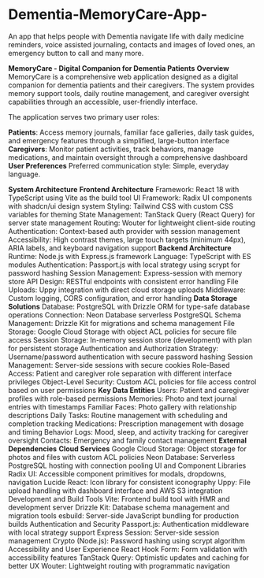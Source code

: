 # Dementia-MemoryCare-App-
An app that helps people with Dementia navigate life with daily medicine reminders, voice assisted journaling, contacts and images of loved ones, an emergency button to call and many more.


**MemoryCare - Digital Companion for Dementia Patients**
**Overview**
MemoryCare is a comprehensive web application designed as a digital companion for dementia patients and their caregivers. The system provides memory support tools, daily routine management, and caregiver oversight capabilities through an accessible, user-friendly interface.

The application serves two primary user roles:

**Patients**: Access memory journals, familiar face galleries, daily task guides, and emergency features through a simplified, large-button interface
**Caregivers**: Monitor patient activities, track behaviors, manage medications, and maintain oversight through a comprehensive dashboard
**User Preferences**
Preferred communication style: Simple, everyday language.

**System Architecture**
**Frontend Architecture**
Framework: React 18 with TypeScript using Vite as the build tool
UI Framework: Radix UI components with shadcn/ui design system
Styling: Tailwind CSS with custom CSS variables for theming
State Management: TanStack Query (React Query) for server state management
Routing: Wouter for lightweight client-side routing
Authentication: Context-based auth provider with session management
Accessibility: High contrast themes, large touch targets (minimum 44px), ARIA labels, and keyboard navigation support
**Backend Architecture**
Runtime: Node.js with Express.js framework
Language: TypeScript with ES modules
Authentication: Passport.js with local strategy using scrypt for password hashing
Session Management: Express-session with memory store
API Design: RESTful endpoints with consistent error handling
File Uploads: Uppy integration with direct cloud storage uploads
Middleware: Custom logging, CORS configuration, and error handling
**Data Storage Solutions**
Database: PostgreSQL with Drizzle ORM for type-safe database operations
Connection: Neon Database serverless PostgreSQL
Schema Management: Drizzle Kit for migrations and schema management
File Storage: Google Cloud Storage with object ACL policies for secure file access
Session Storage: In-memory session store (development) with plan for persistent storage
Authentication and Authorization
Strategy: Username/password authentication with secure password hashing
Session Management: Server-side sessions with secure cookies
Role-Based Access: Patient and caregiver role separation with different interface privileges
Object-Level Security: Custom ACL policies for file access control based on user permissions
**Key Data Entities**
Users: Patient and caregiver profiles with role-based permissions
Memories: Photo and text journal entries with timestamps
Familiar Faces: Photo gallery with relationship descriptions
Daily Tasks: Routine management with scheduling and completion tracking
Medications: Prescription management with dosage and timing
Behavior Logs: Mood, sleep, and activity tracking for caregiver oversight
Contacts: Emergency and family contact management
**External Dependencies**
**Cloud Services**
Google Cloud Storage: Object storage for photos and files with custom ACL policies
Neon Database: Serverless PostgreSQL hosting with connection pooling
UI and Component Libraries
Radix UI: Accessible component primitives for modals, dropdowns, navigation
Lucide React: Icon library for consistent iconography
Uppy: File upload handling with dashboard interface and AWS S3 integration
Development and Build Tools
Vite: Frontend build tool with HMR and development server
Drizzle Kit: Database schema management and migration tools
esbuild: Server-side JavaScript bundling for production builds
Authentication and Security
Passport.js: Authentication middleware with local strategy support
Express Session: Server-side session management
Crypto (Node.js): Password hashing using scrypt algorithm
Accessibility and User Experience
React Hook Form: Form validation with accessibility features
TanStack Query: Optimistic updates and caching for better UX
Wouter: Lightweight routing with programmatic navigation
